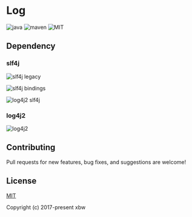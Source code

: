 # Log

![java](https://img.shields.io/badge/java-1.7+-brightgreen.svg)
![maven](https://img.shields.io/badge/maven-3.0+-brightgreen.svg)
![MIT](https://img.shields.io/bower/l/log)

## Dependency
### slf4j
![slf4j legacy](https://www.slf4j.org/images/legacy.png)

![slf4j bindings](https://www.slf4j.org/images/concrete-bindings.png)

![log4j2 slf4j](http://logging.apache.org/log4j/2.x/images/whichjar-slf4j-2.x.png)

### log4j2
![log4j2](http://logging.apache.org/log4j/2.x/images/whichjar-2.x.png)


## Contributing

Pull requests for new features, bug fixes, and suggestions are welcome!


## License

[MIT](https://github.com/xbw/log/blob/master/LICENSE)

Copyright (c) 2017-present xbw
